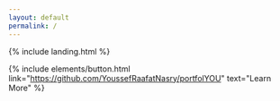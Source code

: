 ```yaml
---
layout: default
permalink: /
---
```


{% include landing.html %}

{% include elements/button.html link="https://github.com/YoussefRaafatNasry/portfolYOU" text="Learn More" %}
